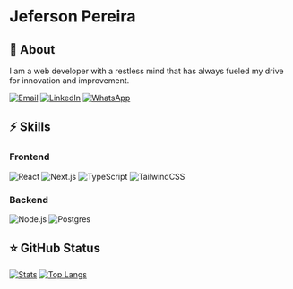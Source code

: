 # Jeferson Pereira

## 🚀 About

I am a web developer with a restless mind that has always fueled my drive for innovation and improvement.

[![Email](https://img.shields.io/badge/Email-0078D4?style=for-the-badge&logo=microsoft-outlook&logoColor=white)](mailto:jefersonpmatos@outlook.com) [![LinkedIn](https://img.shields.io/badge/LinkedIn-0077B5?style=for-the-badge&logo=linkedin&logoColor=white)](https://www.linkedin.com/in/jefersonpmatos/) [![WhatsApp](https://img.shields.io/badge/WhatsApp-25D366?style=for-the-badge&logo=whatsapp&logoColor=white)](https://api.whatsapp.com/send?phone=5583981668392)


## ⚡️ Skills

### Frontend
![React](https://img.shields.io/badge/react-%2320232a.svg?style=for-the-badge&logo=react&logoColor=%2361DAFB) ![Next.js](https://img.shields.io/badge/Next-black?style=for-the-badge&logo=next.js&logoColor=white)  ![TypeScript](https://img.shields.io/badge/typescript-%23007ACC.svg?style=for-the-badge&logo=typescript&logoColor=white)  ![TailwindCSS](https://img.shields.io/badge/tailwindcss-%2338B2AC.svg?style=for-the-badge&logo=tailwind-css&logoColor=white)  

### Backend
![Node.js](https://img.shields.io/badge/node.js-6DA55F?style=for-the-badge&logo=node.js&logoColor=white)  ![Postgres](https://img.shields.io/badge/postgres-%23316192.svg?style=for-the-badge&logo=postgresql&logoColor=white)  


## ⭐ GitHub Status
[![Stats](https://github-readme-stats.vercel.app/api?username=jefersonpmatos&theme=default)](https://github.com/jefersonpmatos/github-readme-stats)  [![Top Langs](https://github-readme-stats.vercel.app/api/top-langs/?username=jefersonpmatos&layout=compact)](https://github.com/jefersonpmatos/github-readme-stats)
